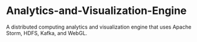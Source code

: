 # Analytics-and-Visualization-Engine
A distributed computing analytics and visualization engine that uses Apache Storm, HDFS, Kafka, and WebGL.
